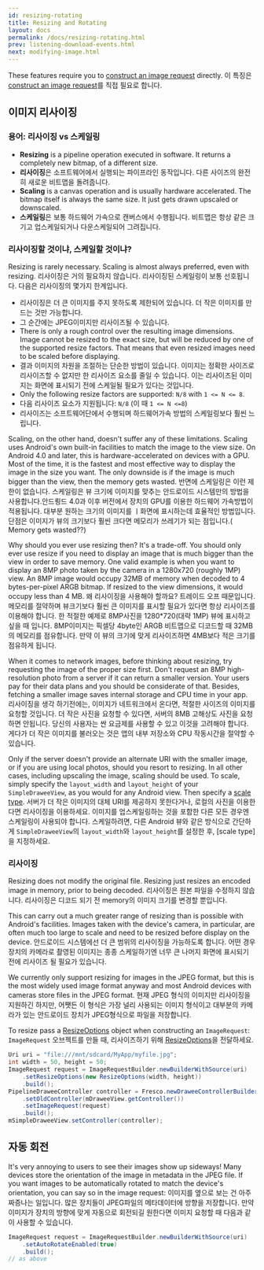 ```yaml
---
id: resizing-rotating
title: Resizing and Rotating
layout: docs
permalink: /docs/resizing-rotating.html
prev: listening-download-events.html
next: modifying-image.html
---
```


These features require you to [construct an image request](using-controllerbuilder.html#ImageRequest) directly.
이 특징은 [construct an image request](using-controllerbuilder.html#ImageRequest)를 직접 필요로 합니다.

## 이미지 리사이징

### 용어: 리사이징 vs 스케일링

- **Resizing** is a pipeline operation executed in software. It returns a completely new bitmap, of a different size.
- **리사이징**은 소프트웨어에서 실행되는 파이프라인 동작입니다. 다른 사이즈의 완전히 새로운 비트맵을 돌려줍니다.
- **Scaling** is a canvas operation and is usually hardware accelerated. The bitmap itself is always the same size. It just gets drawn upscaled or downscaled.
- **스케일링**은 보통 하드웨어 가속으로 캔버스에서 수행됩니다. 비트맵은 항상 같은 크기고 업스케일되거나 다운스케일되어 그려집니다.

### 리사이징할 것이냐, 스케일할 것이냐?

Resizing is rarely necessary. Scaling is almost always preferred, even with resizing.
리사이징은 거의 필요하지 않습니다. 리사이징된 스케일링이 보통 선호됩니다.
다음은 리사이징의 몇가지 한계입니다.

  - 리사이징은 더 큰 이미지를 주지 못하도록 제한되어 있습니다. 더 작은 이미지를 만드는 것만 가능합니다.
  - 그 순간에는 JPEG이미지만 리사이즈될 수 있습니다.
  - There is only a rough control over the resulting image dimensions. Image cannot be resized to the exact size, but will be reduced by one of the supported resize factors. That means that even resized images need to be scaled before displaying.
  - 결과 이미지의 차원을 조절하는 단순한 방법이 있습니다. 이미지는 정확한 사이즈로 리사이즈할 수 없지만 한 리사이즈 요소를 줄일 수 있습니다. 이는 리사이즈된 이미지는 화면에 표시되기 전에 스케일될 필요가 있다는 것입니다.
  - Only the following resize factors are supported: `N/8` with `1 <= N <= 8`.
  - 다음 리사이즈 요소가 지원됩니다: `N/8` (이 때 `1 <= N <=8`)
  - 리사이즈는 소프트웨어단에서 수행되며 하드웨어가속 방법의 스케일링보다 훨씬 느립니다.

Scaling, on the other hand, doesn't suffer any of these limitations. Scaling uses Android's own built-in facilities to match the image to the view size. On Android 4.0 and later, this is hardware-accelerated on devices with a GPU. Most of the time, it is the fastest and most effective way to display the image in the size you want. The only downside is if the image is much bigger than the view, then the memory gets wasted.
반면에 스케일링은 이런 제한이 없습니다. 스케일링은 뷰 크기에 이미지를 맞추는 안드로이드 시스템만의 방법을 사용합니다.안드룅드 4.0과 이후 버전에서 장치의 GPU를 이용한  하드웨어 가속방법이 적용됩니다. 대부분 원하는 크기의 이미지를 ㅣ화면에 표시하는데 효율적인 방법입니다. 단점은 이미지가 뷰의 크기보다 훨씬 크다면 메모리가 쓰레기가 되는 점입니다.( Memory gets wasted??)

Why should you ever use resizing then? It's a trade-off. You should only ever use resize if you need to display an image that is much bigger than the view in order to save memory. One valid example is when you want to display an 8MP photo taken by the camera in a 1280x720 (roughly 1MP) view. An 8MP image would occupy 32MB of memory when decoded to 4 bytes-per-pixel ARGB bitmap. If resized to the view dimensions, it would occupy less than 4 MB.
왜 리사이징을 사용해야 할까요? 트레이드 오프 때문입니다. 메모리를 절약하며 뷰크기보다 훨씬 큰 이미지를 표시할 필요가 있다면 항상 리사이즈를 이용해야 합니다. 한 적절한 예제로 8MP사진을 1280*720(대략 1MP) 뷰에 표시하고 싶을 때 입니다. 8MP이미지는 픽셀당 4byte인 ARGB 비트맵으로 디코드할 때 32MB의 메모리를 점유합니다. 만약 이 뷰의 크기에 맞게 리사이즈하면 4MB보다 적은 크기를 점유하게 됩니다.

When it comes to network images, before thinking about resizing, try requesting the image of the proper size first. Don't request an 8MP high-resolution photo from a server if it can return a smaller version. Your users pay for their data plans and you should be considerate of that. Besides, fetching a smaller image saves internal storage and CPU time in your app.
리사이징을 생각 하기전에는, 이미지가 네트워크에서 온다면, 적절한 사이즈의 이미지를 요청할 것입니다. 더 작은 사진을 요청할 수 있다면, 서버의 8MB 고해상도 사진을 요청하면 안됩니다. 당신의 사용자는 싼 요금제를 사용할 수 있고 이것을 고려해야 합니다. 게다가 더 작은 이미지를 불러오는 것은 앱의 내부 저장소와 CPU 작동시간을 절약할 수 있습니다.

Only if the server doesn't provide an alternate URI with the smaller image, or if you are using local photos, should you resort to resizing. In all other cases, including upscaling the image, scaling should be used. To scale, simply specify the `layout_width` and `layout_height` of your `SimpleDraweeView`, as you would for any Android view. Then specify a [scale type](scaling.html).
서버가 더 작은 이미지의 대체 URI를 제공하지 못한다거나, 로컬의 사진을 이용한다면 리사이징을 이용하세요. 이미지를 업스케일링하는 것을 포함한 다른 모든 경우엔 스케일링이 사용되야 합니다. 스케일하려면, 다른 Android 뷰와 같은 방식으로 간단하게 `SimpleDraweeView`의 `layout_width`와 `layout_height`를 설정한 후, [scale type]을 지정하세요.

### 리사이징

Resizing does not modify the original file. Resizing just resizes an encoded image in memory, prior to being decoded.
리사이징은 원본 파일을 수정하지 않습니다. 리사이징은 디코드 되기 전 memory의 이미지 크기를 변경할 뿐입니다.

This can carry out a much greater range of resizing than is possible with Android's facilities. Images taken with the device's camera, in particular, are often much too large to scale and need to be resized before display on the device.
안드로이드 시스템에선 더 큰 범위의 리사이징을 가능하도록 합니다. 어떤 경우 장치의 카메라로 촬영된 이미지는 종종 스케일하기엔 너무 큰 나머지 화면에 표시되기 전에 리사이즈 될 필요가 있습니다.

We currently only support resizing for images in the JPEG format, but this is the most widely used image format anyway and most Android devices with cameras store files in the JPEG format.
현재 JPEG 형식의 이미지만 리사이징을 지원하긴 하지만, 어쨋든 이 형식은 가장 널리 사용되는 이미지 형식이고 대부분의 카메라가 있는 안드로이드 장치가 JPEG형식으로 파일을 저장합니다.

To resize pass a [ResizeOptions](../javadoc/reference/com/facebook/imagepipeline/common/ResizeOptions.html) object when constructing an `ImageRequest`:
`ImageRequest` 오브젝트를 만들 때, 리사이즈하기 위해 [ResizeOptions](../javadoc/reference/com/facebook/imagepipeline/common/ResizeOptions.html)을 전달하세요.

```java
Uri uri = "file:///mnt/sdcard/MyApp/myfile.jpg";
int width = 50, height = 50;
ImageRequest request = ImageRequestBuilder.newBuilderWithSource(uri)
    .setResizeOptions(new ResizeOptions(width, height))
    .build();
PipelineDraweeController controller = Fresco.newDraweeControllerBuilder()
    .setOldController(mDraweeView.getController())
    .setImageRequest(request)
    .build();
mSimpleDraweeView.setController(controller);
```

## <a name="rotate"></a>자동 회전

It's very annoying to users to see their images show up sideways! Many devices store the orientation of the image in metadata in the JPEG file. If you want images to be automatically rotated to match the device's orientation, you can say so in the image request:
이미지를 옆으로 보는 건 아주 짜증나는 일입니다. 많은 장치들이 JPEG파일의 메타데이터에 방향을 저장합니다. 만약 이미지가 장치의 방향에 맞게 자동으로 회전되길 원한다면 이미지 요청할 때 다음과 같이 사용할 수 있습니다.

```java
ImageRequest request = ImageRequestBuilder.newBuilderWithSource(uri)
    .setAutoRotateEnabled(true)
    .build();
// as above
```